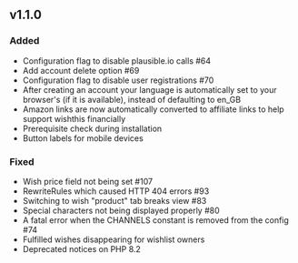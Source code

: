 ## v1.1.0

### Added

-   Configuration flag to disable plausible.io calls #64
-   Add account delete option #69
-   Configuration flag to disable user registrations #70
-   After creating an account your language is automatically set to your browser's (if it is available), instead of defaulting to en_GB
-   Amazon links are now automatically converted to affiliate links to help support wishthis financially
-   Prerequisite check during installation
-   Button labels for mobile devices

### Fixed

-   Wish price field not being set #107
-   RewriteRules which caused HTTP 404 errors #93
-   Switching to wish "product" tab breaks view #83
-   Special characters not being displayed properly #80
-   A fatal error when the CHANNELS constant is removed from the config #74
-   Fulfilled wishes disappearing for wishlist owners
-   Deprecated notices on PHP 8.2
